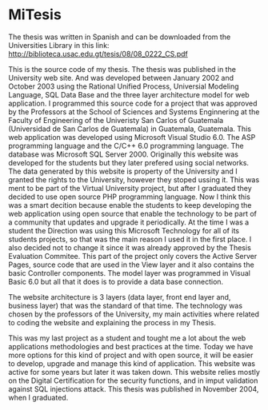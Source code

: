 # MiTesis
The thesis was written in Spanish and can be downloaded from the Universities Library in this link: http://biblioteca.usac.edu.gt/tesis/08/08_0222_CS.pdf

This is the source code of my thesis. The thesis was published in the University web site. And was developed between January 2002 and October 2003 using the Rational Unified Process, Universial Modeling Language, SQL Data Base and the three layer architecture model for web application. 
I programmed this source code for a project that was approved by the Professors at the School of Sciences and Systems Enginnering at the Faculty of Engineering of the 
Univeristy San Carlos of Guatemala (Universidad de San Carlos de Guatemala) in Guatemala, Guatemala. 
This web application was developed using Microsoft Visual Studio 6.0. The ASP programming language and the C/C++ 6.0 programming language. 
The database was Microsoft SQL Server 2000. 
Originally this website was developed for the students but they later prefered using social networks. The data generated by this website is property of the University and I granted the rights to the University, however they stoped ussing it. This was ment to be part of the Virtual University project, but after I graduated they decided to use open source PHP programming language. Now I think this was a smart decition because enable the students to keep developing the web application using open source that enable the technology to be part of a community that updates and upgrade it periodically. 
At the time I was a student the Direction was using this Microsoft Technology for all of its students projects, so that was the main reason I used it in the first place. 
I also decided not to change it since it was already approved by the Thesis Evaluation Commitee. 
This part of the project only covers the Active Server Pages, source code that are used in the View layer and it also contains the basic Controller components. 
The model layer was programmed in Visual Basic 6.0 but all that it does is to provide a data base connection.  

The website architecture is 3 layers (data layer, front end layer and, business layer) that was the standard of that time. The technology was chosen by the professors of the University, my main activities where related to coding the website and explaining the process in my Thesis. 

This was my last project as a student and tought me a lot about the web applications methodologies and best practices at the time. 
Today we have more options for this kind of project and with open source, it will be easier to develop, upgrade and manage this kind of application. 
This website was active for some years but later it was taken down. 
This website relies mostly on the Digital Certification for the security functions, and in imput validation against SQL injections attack. This thesis was published in November 2004, when I graduated. 

